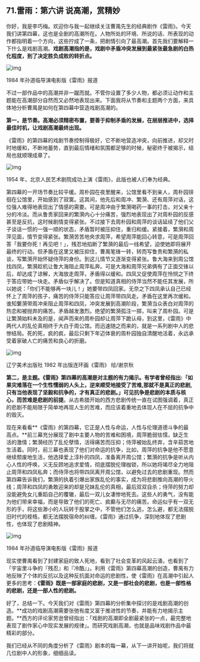 ## 71.雷雨：第六讲 说高潮，赏精妙

你好，我是李巧梅。欢迎你与我一起继续关注曹禺先生的经典剧作《雷雨》。今天我们讲第四幕，这也是全剧的高潮所在。人物所处的环境、所说的话、所表现的动作都指明着一个方向，这些拧成了一条，把剧情引向了最高潮。首先我们要解释一下什么是戏剧高潮。**戏剧高潮指的是，戏剧中矛盾冲突发展到最紧张最急剧的白热化程度，到了决定胜负成败的转折点。**


  



![img](https://pic4.zhimg.com/v2-ec5f81952fffbaa371d230cdbba7770b.webp)

  



1984 年孙道临导演电影版《雷雨》报道


不过一部作品中的高潮并非一蹴而就。不管你设置了多少人物，都必须让动作和主题能在高潮部分自然而又必然地表现出来。下面我将从节奏和主题两个方面，来具体地分析曹禺是如何在第四幕中营造戏剧高潮的。


**第一，是节奏。高潮必须精密布置，要善于抑制矛盾的发展，在层层推进中，选择最佳时机，让戏剧高潮最终出现。**


《雷雨》的第四幕的戏剧节奏控制得极好，它不断地营造冲突，向前推进，却又时时地缓和，不断地蓄势，直到最后情绪和氛围都足够的时候，秘密终于被揭示，结局也就顺理成章了。


  



![img](https://pic1.zhimg.com/v2-ce7f50dab1ecad0cb54ccf173c4da15e.webp)

  



1954 年，北京人民艺术剧院成功上演《雷雨》，此版也被人们奉为经典。


第四幕的一开场节奏比较平缓。周朴园在夜里醒来，公馆里看不到亲人，周朴园徘徊在公馆里，开始感到了寂寞。这其间，他先后和周冲、繁漪、还有周萍对话，这位强人难得地表现出了情感的需要。可是周冲由于繁漪喝药一事的打击，对父亲十分的冷淡。而从鲁贵家回来的繁漪内心十分痛苦，强烈地表现出了对周朴园的反感甚至是反抗，这时候剧情变得紧张。不过接下去周朴园和周萍的谈话延续了他们父子谈话一惯的一强一顺的状态，矛盾暂时被压抑住，重归和缓。紧接着，繁漪和周萍见面，情节变得紧张。繁漪苦苦地央求周萍，希望周萍能回心转意，可是周萍回答「我要你死！再见吧！」，残忍地掐断了繁漪的最后一线希望，迫使她即将展开最终的行动。但矛盾在这里又被压抑住，曹禺笔锋一转，转而写鲁贵和繁漪的私谈，写繁漪开始怀疑侍萍的身份。到这儿情节又逐渐变得紧张。鲁大海来到周公馆找四凤，繁漪趁机让鲁大海阻止周萍私奔。可是大海和周萍兄弟俩有了正面交锋以后，却达成了谅解，大海放走周萍，矛盾得以缓和。四凤又促使周萍在怜悯之下终于答应带她一块走。矛盾似乎解决了。但是知道真相的侍萍当然不能任其发展，所以她说：「你们不能够再一块儿！」她要带四凤回家。无奈之下四凤承认自己已经怀上了周萍的孩子，痛苦的侍萍只能答应让周萍带四凤走。矛盾在这里再次缓和。谁知蘩漪带周冲来阻止周萍和四凤，冲突发展到高潮阶段，繁漪当众表白对周萍的热恋和被抛弃的痛苦。矛盾越发激烈。绝望的繁漪孤注一掷，叫来了周朴园。可是让繁漪始料未及的是，闻声而来的周朴园却让周萍下跪认母，到这里，《雷雨》中两代人的乱伦真相终于大白于周公馆。而迅速随之而来的，就是一系列剧中人的悲惨结局。死的死，疯的疯，最后只剩下年迈体衰的周朴园独自清醒地活着，永远承受着家破人亡的痛苦和良心的折磨。


  



![img](https://pic4.zhimg.com/v2-f911d2e9568b653aa8262b4a51e45319.webp)

  



辽宁美术出版社 1982 年出版连环画《雷雨》 绘/谢京秋


**第二，是主题。《雷雨》第四幕的高潮是对主题的有力揭示。**有学者曾经指出:「如果灾难落在一个生性懦弱的人头上，逆来顺受地接受了苦难,那就不是真正的悲剧,只有当他表现了坚毅和抗争的，才有真正的悲剧。」可见**抗争是悲剧的本质与核心，而苦难是悲剧的前提**。从古希腊开始的西方悲剧传统一直在试图强调着，真正的悲剧不能局限于简单地再现人生的苦难，而应该着重地去体现人在不屈的抗争中的毁灭。


现在来看看**《雷雨》的第四幕，它正是人性与命运，人性与伦理道德斗争的最高点。**前三幕充分展现了剧中主要人物的苦难和困境，周萍脆弱怯懦，缺乏生活的激情；繁漪经历了乱伦孽情，活得痛苦而压抑；侍萍被始乱终弃，含辛茹苦地生活着。同时，前三幕也表现了他们对命运的抗争，比如，周萍的抗争是他不愿意继续颓废地生活，他选择爱上淳朴的四凤，准备离开周公馆；繁漪的抗争是听从内心人性的呼唤，义无反顾地追求爱情，彻底摆脱伦理枷锁，所以她将竭尽全力地阻止周萍和四凤私奔；而侍萍也将带四凤离开周公馆，以避免过去的悲剧重现。然而第四幕告诉我们，繁漪的执着引爆出家族乱伦的事实，成为将悲剧推向高潮的导火线；周萍和四凤的勇敢迎来的却是兄妹乱伦的真相，最后双双自杀；侍萍的努力却没能避免女儿重蹈自己的覆辙，最后一双儿女凄惨地死去。这些人的勇气，没有能为他们带来幸福，而是导致了他们的死亡、疯癫与无尽的痛苦。命运似乎有一双无形的手，将这些渺小的人玩转于股掌之中，不管他们怎么逃，怎么避，都无法摆脱旧时代的桎梏，都无法摆脱宿命的纠缠。《雷雨》通过抗争，深刻地体现了悲剧性，也体现了悲剧精神。


  



![img](https://pic3.zhimg.com/v2-7c13a747f990ba16961bda6be4f14cd2.webp)

  



1984 年孙道临导演电影版《雷雨》报道


现实使曹禺看到了封建家庭的致人死地，看到了社会变革的风起云涌，也看到了「宇宙里斗争的『残忍』和『冷酷』」。利用《雷雨》第四幕高潮的创造，曹禺有力地反映了个体的反抗以及这种反抗面对命运的悲剧性，使《雷雨》在高潮中引起人更多的思考：**《雷雨》既是一部家庭的悲剧，又是一部社会的悲剧，也是一部性格的悲剧，还是一部人性的悲剧。**


好了，总结一下。今天我们对《雷雨》第四幕的分析集中探讨的是戏剧高潮的创造。**成功的戏剧高潮需要张弛有度又富于推进性的节奏，并能有力地揭示主题。**西方的评论家劳逊曾经指出：「戏剧的高潮即全剧最紧张的一点，最完整地表现了剧作家心中现实发展的规律」。而研究戏剧高潮，也就是品味戏剧作品中最精彩的部分。


我们已经从不同的角度分析了《雷雨》剧本的每一幕，从下一讲开始呢，我们将就几位剧中人的形象，细细品读。

